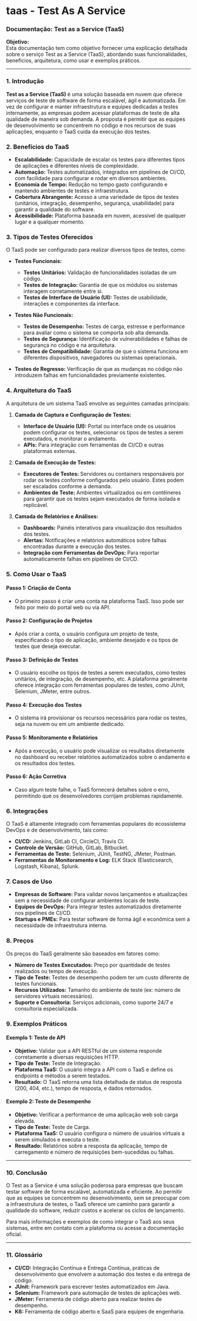 # taas - Test As A Service

### Documentação: Test as a Service (TaaS)

**Objetivo:**  
Esta documentação tem como objetivo fornecer uma explicação detalhada sobre o serviço Test as a Service (TaaS), abordando suas funcionalidades, benefícios, arquitetura, como usar e exemplos práticos.

---

### 1. Introdução

**Test as a Service (TaaS)** é uma solução baseada em nuvem que oferece serviços de teste de software de forma escalável, ágil e automatizada. Em vez de configurar e manter infraestrutura e equipes dedicadas a testes internamente, as empresas podem acessar plataformas de teste de alta qualidade de maneira sob demanda. A proposta é permitir que as equipes de desenvolvimento se concentrem no código e nos recursos de suas aplicações, enquanto o TaaS cuida da execução dos testes.

### 2. Benefícios do TaaS

- **Escalabilidade:** Capacidade de escalar os testes para diferentes tipos de aplicações e diferentes níveis de complexidade.
- **Automação:** Testes automatizados, integrados em pipelines de CI/CD, com facilidade para configurar e rodar em diversos ambientes.
- **Economia de Tempo:** Redução no tempo gasto configurando e mantendo ambientes de testes e infraestrutura.
- **Cobertura Abrangente:** Acesso a uma variedade de tipos de testes (unitários, integração, desempenho, segurança, usabilidade) para garantir a qualidade do software.
- **Acessibilidade:** Plataforma baseada em nuvem, acessível de qualquer lugar e a qualquer momento.

### 3. Tipos de Testes Oferecidos

O TaaS pode ser configurado para realizar diversos tipos de testes, como:

- **Testes Funcionais:**
  - **Testes Unitários:** Validação de funcionalidades isoladas de um código.
  - **Testes de Integração:** Garantia de que os módulos ou sistemas interagem corretamente entre si.
  - **Testes de Interface de Usuário (UI):** Testes de usabilidade, interações e componentes da interface.
  
- **Testes Não Funcionais:**
  - **Testes de Desempenho:** Testes de carga, estresse e performance para avaliar como o sistema se comporta sob alta demanda.
  - **Testes de Segurança:** Identificação de vulnerabilidades e falhas de segurança no código e na arquitetura.
  - **Testes de Compatibilidade:** Garantia de que o sistema funciona em diferentes dispositivos, navegadores ou sistemas operacionais.

- **Testes de Regresso:** Verificação de que as mudanças no código não introduzem falhas em funcionalidades previamente existentes.

### 4. Arquitetura do TaaS

A arquitetura de um sistema TaaS envolve as seguintes camadas principais:

1. **Camada de Captura e Configuração de Testes:**
   - **Interface de Usuário (UI):** Portal ou interface onde os usuários podem configurar os testes, selecionar os tipos de testes a serem executados, e monitorar o andamento.
   - **APIs:** Para integração com ferramentas de CI/CD e outras plataformas externas.

2. **Camada de Execução de Testes:**
   - **Executores de Testes:** Servidores ou containers responsáveis por rodar os testes conforme configurados pelo usuário. Estes podem ser escalados conforme a demanda.
   - **Ambientes de Teste:** Ambientes virtualizados ou em contêineres para garantir que os testes sejam executados de forma isolada e replicável.

3. **Camada de Relatórios e Análises:**
   - **Dashboards:** Painéis interativos para visualização dos resultados dos testes.
   - **Alertas:** Notificações e relatórios automáticos sobre falhas encontradas durante a execução dos testes.
   - **Integração com Ferramentas de DevOps:** Para reportar automaticamente falhas em pipelines de CI/CD.

### 5. Como Usar o TaaS

#### Passo 1: Criação de Conta
- O primeiro passo é criar uma conta na plataforma TaaS. Isso pode ser feito por meio do portal web ou via API.
  
#### Passo 2: Configuração de Projetos
- Após criar a conta, o usuário configura um projeto de teste, especificando o tipo de aplicação, ambiente desejado e os tipos de testes que deseja executar.

#### Passo 3: Definição de Testes
- O usuário escolhe os tipos de testes a serem executados, como testes unitários, de integração, de desempenho, etc. A plataforma geralmente oferece integração com ferramentas populares de testes, como JUnit, Selenium, JMeter, entre outros.

#### Passo 4: Execução dos Testes
- O sistema irá provisionar os recursos necessários para rodar os testes, seja na nuvem ou em um ambiente dedicado.

#### Passo 5: Monitoramento e Relatórios
- Após a execução, o usuário pode visualizar os resultados diretamente no dashboard ou receber relatórios automatizados sobre o andamento e os resultados dos testes.

#### Passo 6: Ação Corretiva
- Caso algum teste falhe, o TaaS fornecerá detalhes sobre o erro, permitindo que os desenvolvedores corrijam problemas rapidamente.

### 6. Integrações

O TaaS é altamente integrado com ferramentas populares do ecossistema DevOps e de desenvolvimento, tais como:

- **CI/CD:** Jenkins, GitLab CI, CircleCI, Travis CI.
- **Controle de Versão:** GitHub, GitLab, Bitbucket.
- **Ferramentas de Teste:** Selenium, JUnit, TestNG, JMeter, Postman.
- **Ferramentas de Monitoramento e Log:** ELK Stack (Elasticsearch, Logstash, Kibana), Splunk.

### 7. Casos de Uso

- **Empresas de Software:** Para validar novos lançamentos e atualizações sem a necessidade de configurar ambientes locais de teste.
- **Equipes de DevOps:** Para integrar testes automatizados diretamente nos pipelines de CI/CD.
- **Startups e PMEs:** Para testar software de forma ágil e econômica sem a necessidade de infraestrutura interna.

### 8. Preços

Os preços do TaaS geralmente são baseados em fatores como:

- **Número de Testes Executados:** Preço por quantidade de testes realizados ou tempo de execução.
- **Tipo de Teste:** Testes de desempenho podem ter um custo diferente de testes funcionais.
- **Recursos Utilizados:** Tamanho do ambiente de teste (ex: número de servidores virtuais necessários).
- **Suporte e Consultoria:** Serviços adicionais, como suporte 24/7 e consultoria especializada.

### 9. Exemplos Práticos

#### Exemplo 1: Teste de API

- **Objetivo:** Validar que a API RESTful de um sistema responde corretamente a diversas requisições HTTP.
- **Tipo de Teste:** Teste de Integração.
- **Plataforma TaaS:** O usuário integra a API com o TaaS e define os endpoints e métodos a serem testados.
- **Resultado:** O TaaS retorna uma lista detalhada de status de resposta (200, 404, etc.), tempo de resposta, e dados retornados.

#### Exemplo 2: Teste de Desempenho

- **Objetivo:** Verificar a performance de uma aplicação web sob carga elevada.
- **Tipo de Teste:** Teste de Carga.
- **Plataforma TaaS:** O usuário configura o número de usuários virtuais a serem simulados e executa o teste.
- **Resultado:** Relatórios sobre a resposta da aplicação, tempo de carregamento e número de requisições bem-sucedidas ou falhas.

---

### 10. Conclusão

O Test as a Service é uma solução poderosa para empresas que buscam testar software de forma escalável, automatizada e eficiente. Ao permitir que as equipes se concentrem no desenvolvimento, sem se preocupar com a infraestrutura de testes, o TaaS oferece um caminho para garantir a qualidade do software, reduzir custos e acelerar os ciclos de lançamento.

Para mais informações e exemplos de como integrar o TaaS aos seus sistemas, entre em contato com a plataforma ou acesse a documentação oficial.

---

### 11. Glossário

- **CI/CD:** Integração Contínua e Entrega Contínua, práticas de desenvolvimento que envolvem a automação dos testes e da entrega de código.
- **JUnit:** Framework para escrever testes automatizados em Java.
- **Selenium:** Framework para automação de testes de aplicações web.
- **JMeter:** Ferramenta de código aberto para realizar testes de desempenho.
- **K6:** Ferramenta de código aberto e SaaS para equipes de engenharia.
